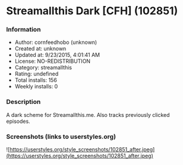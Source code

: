 # Streamallthis Dark [CFH] (102851)

### Information
- Author: cornfeedhobo (unknown)
- Created at: unknown
- Updated at: 9/23/2015, 4:01:41 AM
- License: NO-REDISTRIBUTION
- Category: streamallthis
- Rating: undefined
- Total installs: 156
- Weekly installs: 0


### Description
A dark scheme for Streamallthis.me. Also tracks previously clicked episodes.


### Screenshots (links to userstyles.org)
![https://userstyles.org/style_screenshots/102851_after.jpeg](https://userstyles.org/style_screenshots/102851_after.jpeg)


